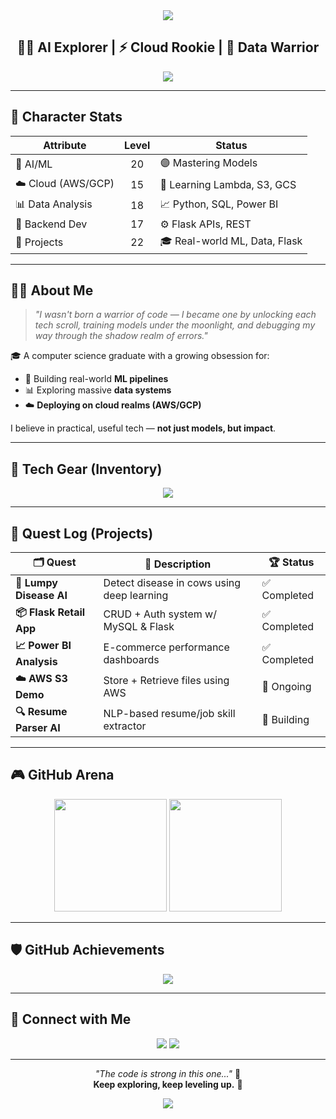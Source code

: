 <!-- GitHub RPG-Style Hero Section -->

<div align="center">
  <img src="https://capsule-render.vercel.app/api?type=waving&color=8e2de2,4a00e0&height=180&section=header&text=🧠%20AI%20Adventurer%20-%20Dhanyatha&fontSize=32&fontColor=ffffff" />
</div>

<h2 align="center">🧙‍♀️ AI Explorer | ⚡ Cloud Rookie | 🎯 Data Warrior</h2>

<p align="center">
  <img src="https://readme-typing-svg.herokuapp.com/?lines=Level+20+Data+Mage;Fighting+with+Flask+⚔️;Training+AI+Creatures+🧠;Mastering+Cloud+Scrolls+☁️&center=true&width=440&height=45&color=8e2de2&vCenter=true&size=18">
</p>

---

## 🧬 Character Stats

| Attribute         | Level | Status |
|------------------|:-----:|--------|
| 🧠 AI/ML          | 20    | 🟣 Mastering Models |
| ☁️ Cloud (AWS/GCP) | 15    | 🧪 Learning Lambda, S3, GCS |
| 📊 Data Analysis  | 18    | 📈 Python, SQL, Power BI |
| 🧪 Backend Dev    | 17    | ⚙️ Flask APIs, REST |
| 🧠 Projects       | 22    | 🎓 Real-world ML, Data, Flask |

---

## 🧙‍♀️ About Me

> *"I wasn't born a warrior of code — I became one by unlocking each tech scroll, training models under the moonlight, and debugging my way through the shadow realm of errors."*

🎓 A computer science graduate with a growing obsession for:
- 🧠 Building real-world **ML pipelines**
- 📊 Exploring massive **data systems**
- ☁️ **Deploying on cloud realms (AWS/GCP)**

I believe in practical, useful tech — **not just models, but impact**.

---

## 🧩 Tech Gear (Inventory)

<div align="center">

<img src="https://skillicons.dev/icons?i=python,aws,gcp,flask,scikit-learn,pandas,numpy,airflow,mysql,git,github,powerbi" />

</div>

---

## 📜 Quest Log (Projects)

| 🗂️ Quest             | 🧩 Description                           | 🏆 Status |
|----------------------|------------------------------------------|-----------|
| **🧪 Lumpy Disease AI** | Detect disease in cows using deep learning | ✅ Completed |
| **📦 Flask Retail App** | CRUD + Auth system w/ MySQL & Flask      | ✅ Completed |
| **📈 Power BI Analysis**| E-commerce performance dashboards        | ✅ Completed |
| **☁️ AWS S3 Demo**     | Store + Retrieve files using AWS         | 🔄 Ongoing |
| **🔍 Resume Parser AI**| NLP-based resume/job skill extractor     | 🧪 Building |

---

## 🎮 GitHub Arena

<p align="center">
  <img src="https://github-readme-stats.vercel.app/api?username=Dhanyatha-s&show_icons=true&theme=tokyonight&rank_icon=github" height="180" />
  <img src="https://github-readme-streak-stats.herokuapp.com/?user=Dhanyatha-s&theme=tokyonight" height="180"/>
</p>

---

## 🛡️ GitHub Achievements

<p align="center">
  <img src="https://github-profile-trophy.vercel.app/?username=Dhanyatha-s&theme=gruvbox&no-frame=true&no-bg=true&margin-w=4"/>
</p>

---

## 🧭 Connect with Me

<div align="center">
  <a href="https://www.linkedin.com/in/dhanyatha-s/"><img src="https://img.shields.io/badge/LinkedIn-blue?style=for-the-badge&logo=linkedin&logoColor=white" /></a>
  <a href="mailto:your-dhanyatha237.y@gmail.com"><img src="https://img.shields.io/badge/Email-D14836?style=for-the-badge&logo=gmail&logoColor=white" /></a>
</div>

---

<p align="center">
  <i>"The code is strong in this one..."</i> 🧠 <br/>
  <b>Keep exploring, keep leveling up.</b> 🚀
</p>

<div align="center">
  <img src="https://capsule-render.vercel.app/api?type=waving&color=4a00e0,8e2de2&height=150&section=footer"/>
</div>
